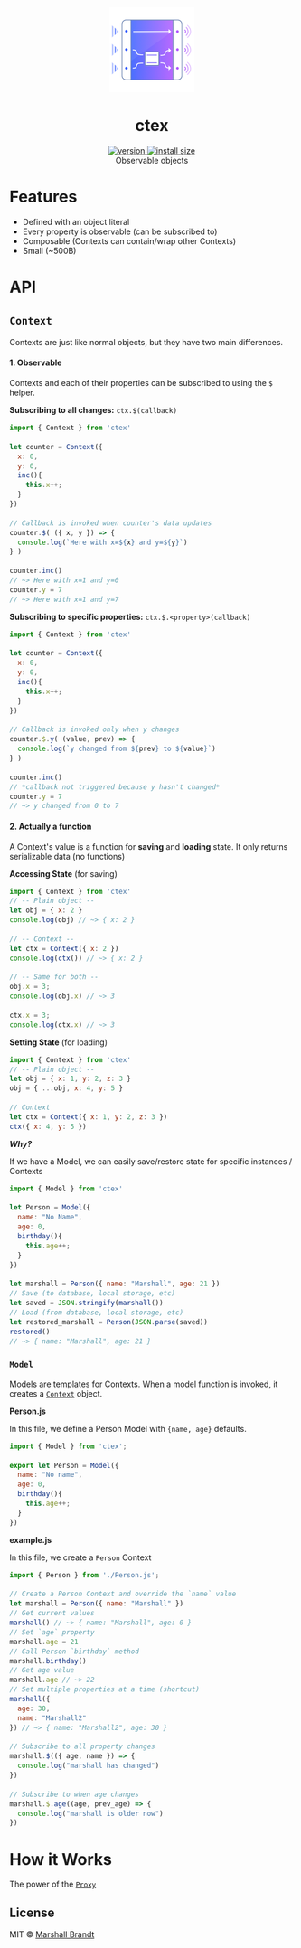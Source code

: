 <div align="center">
  <img src="https://github.com/marshallcb/ctex/raw/main/meta/ctex.png" alt="ctex" width="150" />
</div>

<h1 align="center">ctex</h1>
<div align="center">
  <a href="https://npmjs.org/package/ctex">
    <img src="https://badgen.now.sh/npm/v/ctex" alt="version" />
  </a>
  <a href="https://bundlephobia.com/result?p=ctex">
    <img src="https://img.badgesize.io/MarshallCB/ctex/main/es.js?compression=brotli" alt="install size" />
  </a>
</div>

<div align="center">Observable objects</div>

# Features
- Defined with an object literal
- Every property is observable (can be subscribed to)
- Composable (Contexts can contain/wrap other Contexts)
- Small (~500B)

# API

## `Context`

Contexts are just like normal objects, but they have two main differences. 

#### 1. Observable

Contexts and each of their properties can be subscribed to using the `$` helper.

**Subscribing to all changes:** `ctx.$(callback)`
```js
import { Context } from 'ctex'

let counter = Context({
  x: 0,
  y: 0,
  inc(){
    this.x++;
  }
})

// Callback is invoked when counter's data updates
counter.$( ({ x, y }) => {
  console.log(`Here with x=${x} and y=${y}`)
} )

counter.inc()
// ~> Here with x=1 and y=0
counter.y = 7
// ~> Here with x=1 and y=7
```

**Subscribing to specific properties:** `ctx.$.<property>(callback)`
```js
import { Context } from 'ctex'

let counter = Context({
  x: 0,
  y: 0,
  inc(){
    this.x++;
  }
})

// Callback is invoked only when y changes
counter.$.y( (value, prev) => {
  console.log(`y changed from ${prev} to ${value}`)
} )

counter.inc()
// *callback not triggered because y hasn't changed*
counter.y = 7
// ~> y changed from 0 to 7
```

#### 2. Actually a function

A Context's value is a function for **saving** and **loading** state. It only returns serializable data (no functions)

**Accessing State** (for saving)
```js
import { Context } from 'ctex'
// -- Plain object --
let obj = { x: 2 }
console.log(obj) // ~> { x: 2 }

// -- Context --
let ctx = Context({ x: 2 })
console.log(ctx()) // ~> { x: 2 }

// -- Same for both --
obj.x = 3;
console.log(obj.x) // ~> 3

ctx.x = 3;
console.log(ctx.x) // ~> 3
```

**Setting State** (for loading)
```js
import { Context } from 'ctex'
// -- Plain object --
let obj = { x: 1, y: 2, z: 3 }
obj = { ...obj, x: 4, y: 5 }

// Context
let ctx = Context({ x: 1, y: 2, z: 3 })
ctx({ x: 4, y: 5 })
```

***Why?***

If we have a Model, we can easily save/restore state for specific instances / Contexts

```js
import { Model } from 'ctex'

let Person = Model({
  name: "No Name",
  age: 0,
  birthday(){
    this.age++;
  }
})

let marshall = Person({ name: "Marshall", age: 21 })
// Save (to database, local storage, etc)
let saved = JSON.stringify(marshall())
// Load (from database, local storage, etc)
let restored_marshall = Person(JSON.parse(saved))
restored()
// ~> { name: "Marshall", age: 21 }
```


### `Model`

Models are templates for Contexts. When a model function is invoked, it creates a [`Context`](#Context) object.

**Person.js**

In this file, we define a Person Model with `{name, age}` defaults.

```js
import { Model } from 'ctex';

export let Person = Model({
  name: "No name",
  age: 0,
  birthday(){
    this.age++;
  }
})
```

**example.js**

In this file, we create a `Person` Context

```js
import { Person } from './Person.js';

// Create a Person Context and override the `name` value
let marshall = Person({ name: "Marshall" })
// Get current values
marshall() // ~> { name: "Marshall", age: 0 }
// Set `age` property
marshall.age = 21
// Call Person `birthday` method
marshall.birthday()
// Get age value
marshall.age // ~> 22
// Set multiple properties at a time (shortcut)
marshall({
  age: 30,
  name: "Marshall2"
}) // ~> { name: "Marshall2", age: 30 }

// Subscribe to all property changes
marshall.$(({ age, name }) => {
  console.log("marshall has changed")
})

// Subscribe to when age changes
marshall.$.age((age, prev_age) => {
  console.log("marshall is older now")
})

```

# How it Works

The power of the [`Proxy`](https://developer.mozilla.org/en-US/docs/Web/JavaScript/Reference/Global_Objects/Proxy)

## License

MIT © [Marshall Brandt](https://m4r.sh)
